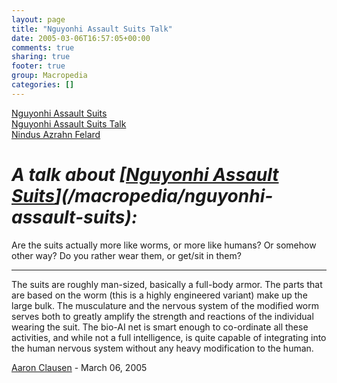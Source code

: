 ```yaml
---
layout: page
title: "Nguyonhi Assault Suits Talk"
date: 2005-03-06T16:57:05+00:00
comments: true
sharing: true
footer: true
group: Macropedia
categories: []
---
```

<div class='row'>
	<div class='col-md-4'><a href='/macropedia/nguyonhi-assault-suits'>Nguyonhi Assault Suits</a></div>
	<div class='col-md-4'><a href='/macropedia/nguyonhi-assault-suits-talk'>Nguyonhi Assault Suits Talk</a></div>
	<div class='col-md-4'><a href='/macropedia/nindus-azrahn-felard'>Nindus Azrahn Felard</a></div>
</div>


# *A talk about [[Nguyonhi Assault Suits](/macropedia/nguyonhi-assault-suits)](/macropedia/nguyonhi-assault-suits):*

Are the suits actually more like worms, or more like humans? Or somehow other way? Do you rather wear them, or get/sit in them?

----

The suits are roughly man-sized, basically a full-body armor.  The parts that are based on the worm (this is a highly engineered variant) make up the large bulk.  The musculature and the nervous system of the modified worm serves both to greatly amplify the strength and reactions of the individual wearing the suit.  The bio-AI net is smart enough to co-ordinate all these activities, and while not a full intelligence, is quite capable of integrating into the human nervous system without any heavy modification to the human.

[Aaron Clausen](/contributers/aaron-clausen) - March 06, 2005